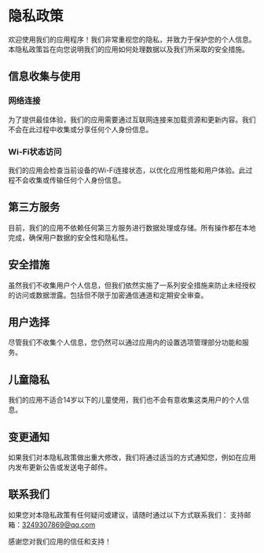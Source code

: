 # 隐私政策

欢迎使用我们的应用程序！我们非常重视您的隐私，并致力于保护您的个人信息。本隐私政策旨在向您说明我们的应用如何处理数据以及我们所采取的安全措施。

## 信息收集与使用

### 网络连接
为了提供最佳体验，我们的应用需要通过互联网连接来加载资源和更新内容。我们不会在此过程中收集或分享任何个人身份信息。

### Wi-Fi状态访问
我们的应用会检查当前设备的Wi-Fi连接状态，以优化应用性能和用户体验。此过程不会收集或传输任何个人身份信息。

## 第三方服务
目前，我们的应用不依赖任何第三方服务进行数据处理或存储。所有操作都在本地完成，确保用户数据的安全性和隐私性。

## 安全措施
虽然我们不收集用户个人信息，但我们依然实施了一系列安全措施来防止未经授权的访问或数据泄露。包括但不限于加密通信通道和定期安全审查。

## 用户选择
尽管我们不收集个人信息，您仍然可以通过应用内的设置选项管理部分功能和服务。

## 儿童隐私
我们的应用不适合14岁以下的儿童使用，我们也不会有意收集这类用户的个人信息。

## 变更通知
如果我们对本隐私政策做出重大修改，我们将通过适当的方式通知您，例如在应用内发布更新公告或发送电子邮件。

## 联系我们
如果您对本隐私政策有任何疑问或建议，请随时通过以下方式联系我们：
支持邮箱：3249307869@qq.com

感谢您对我们应用的信任和支持！

